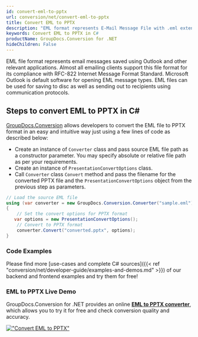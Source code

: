 ```yaml
---
id: convert-eml-to-pptx
url: conversion/net/convert-eml-to-pptx
title: Convert EML to PPTX
description: "EML format represents E-Mail Message File with .eml extension. Learn how to convert EML to PPTX file programmatically in C# language using GroupDocs.Conversion for .NET library."
keywords: Convert EML to PPTX in C#
productName: GroupDocs.Conversion for .NET
hideChildren: False
---
```


EML file format represents email messages saved using Outlook and other relevant applications. Almost all emailing clients support this file format for its compliance with RFC-822 Internet Message Format Standard. Microsoft Outlook is default software for opening EML message types. EML files can be used for saving to disc as well as sending out to recipients using communication protocols.

## Steps to convert EML to PPTX in C#

[GroupDocs.Conversion](https://products.groupdocs.com/conversion/net) allows developers to convert the EML file to PPTX format in an easy and intuitive way just using a few lines of code as described below:

* Create an instance of `Converter` class and pass source EML file path as a constructor parameter. You may specify absolute or relative file path as per your requirements. 
* Create an instance of `PresentationConvertOptions` class.
* Call `Converter` class `Convert` method and pass the filename for the converted PPTX file and the `PresentationConvertOptions` object from the previous step as parameters.

```csharp
// Load the source EML file
using (var converter = new GroupDocs.Conversion.Converter("sample.eml"))
{
    // Set the convert options for PPTX format
   var options = new PresentationConvertOptions();
    // Convert to PPTX format
    converter.Convert("converted.pptx", options);
}
```

### Code Examples

Please find more [use-cases and complete C# sources]({{< ref "conversion/net/developer-guide/examples-and-demos.md" >}}) of our backend and frontend examples and try them for free!

### EML to PPTX Live Demo

GroupDocs.Conversion for .NET provides an online [**EML to PPTX converter**](https://products.groupdocs.app/conversion/eml-to-pptx), which allows you to try it for free and check conversion quality and accuracy.

[!["Convert EML to PPTX"](conversion/net/images/convert-to-pptx/convert-eml-to-pptx.png)](https://products.groupdocs.app/conversion/eml-to-pptx)